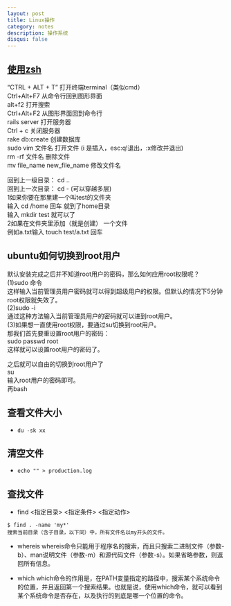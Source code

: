 ```yaml
---
layout: post
title: Linux操作
category: notes
description: 操作系统
disqus: false
---
```


## [使用zsh](http://www.cnblogs.com/hnrainll/p/3573520.html)

“CTRL + ALT + T”    打开终端terminal（类似cmd）   
Ctrl+Alt+F7    从命令行回到图形界面   
alt+f2         打开搜索   
Ctrl+Alt+F2    从图形界面回到命令行   
rails server 打开服务器   
Ctrl + c     关闭服务器   
rake db:create  创建数据库   
sudo vim  文件名      打开文件   (i 是插入，esc:q!退出，:x修改并退出)   
rm -rf  文件名         删除文件   
mv file_name new_file_name    修改文件名        


回到上一级目录： cd ..   
回到上一次目录： cd - (可以穿越多层)   
1如果你要在那里建一个叫test的文件夹    
  输入 cd  /home   回车  就到了home目录   
  输入 mkdir test  就可以了   
2如果在文件夹里添加（就是创建） 一个文件    
例如a.txt输入   touch  test/a.txt  回车   

## ubuntu如何切换到root用户   

默认安装完成之后并不知道root用户的密码，那么如何应用root权限呢？   
(1)sudo 命令     
这样输入当前管理员用户密码就可以得到超级用户的权限。但默认的情况下5分钟root权限就失效了。   
(2)sudo -i   
通过这种方法输入当前管理员用户的密码就可以进到root用户。   
(3)如果想一直使用root权限，要通过su切换到root用户。   
那我们首先要重设置root用户的密码：   
sudo passwd root   
这样就可以设置root用户的密码了。   

之后就可以自由的切换到root用户了   
su   
输入root用户的密码即可。    
再bash   

## 查看文件大小

* `du -sk xx`

## 清空文件

* `echo "" > production.log`

## 查找文件

* find <指定目录> <指定条件> <指定动作>

```
$ find . -name 'my*'
搜索当前目录（含子目录，以下同）中，所有文件名以my开头的文件。
```

* whereis
whereis命令只能用于程序名的搜索，而且只搜索二进制文件（参数-b）、man说明文件（参数-m）和源代码文件（参数-s）。如果省略参数，则返回所有信息。

* which
which命令的作用是，在PATH变量指定的路径中，搜索某个系统命令的位置，并且返回第一个搜索结果。也就是说，使用which命令，就可以看到某个系统命令是否存在，以及执行的到底是哪一个位置的命令。

